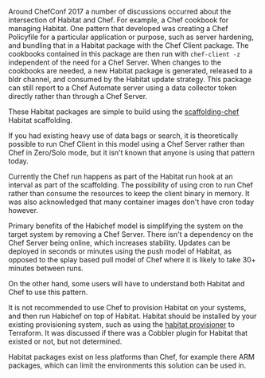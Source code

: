 Around ChefConf 2017 a number of discussions occurred about the intersection of Habitat and Chef. For example, a Chef cookbook for managing Habitat. One pattern that developed was creating a Chef Policyfile for a particular application or purpose, such as server hardening, and bundling that in a Habitat package with the Chef Client package. The cookbooks contained in this package are then run with `chef-client -z` independent of the need for a Chef Server. When changes to the cookbooks are needed, a new Habitat package is generated, released to a bldr channel, and consumed by the Habitat update strategy. This package can still report to a Chef Automate server using a data collector token directly rather than through a Chef Server.

These Habitat packages are simple to build using the [scaffolding-chef](https://github.com/habitat-sh/core-plans/tree/master/scaffolding-chef) Habitat scaffolding.

If you had existing heavy use of data bags or search, it is theoretically possible to run Chef Client in this model using a Chef Server rather than Chef in Zero/Solo mode, but it isn't known that anyone is using that pattern today.

Currently the Chef run happens as part of the Habitat run hook at an interval as part of the scaffolding. The possibility of using cron to run Chef rather than consume the resources to keep the client binary in memory. It was also acknowledged that many container images don't have cron today however.

Primary benefits of the Habichef model is simplifying the system on the target system by removing a Chef Server. There isn't a dependency on the Chef Server being online, which increases stability. Updates can be deployed in seconds or minutes using the push model of Habitat, as opposed to the splay based pull model of Chef where it is likely to take 30+ minutes between runs.

On the other hand, some users will have to understand both Habitat and Chef to use this pattern.

It is not recommended to use Chef to provision Habitat on your systems, and then run Habichef on top of Habitat. Habitat should be installed by your existing provisioning system, such as using the [habitat provisioner](https://www.terraform.io/docs/provisioners/habitat.html) to Terraform. It was discussed if there was a Cobbler plugin for Habitat that existed or not, but not determined.

Habitat packages exist on less platforms than Chef, for example there ARM packages, which can limit the environments this solution can be used in.